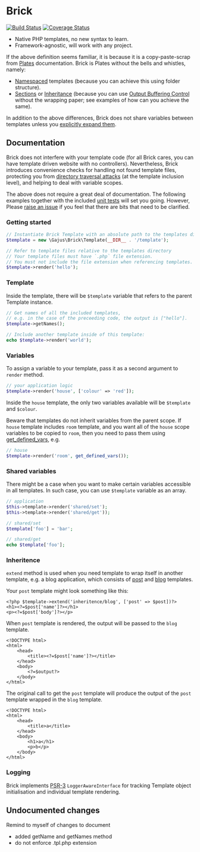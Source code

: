 # Brick

[![Build Status](https://travis-ci.org/gajus/brick.png?branch=master)](https://travis-ci.org/gajus/brick)
[![Coverage Status](https://coveralls.io/repos/gajus/brick/badge.png)](https://coveralls.io/r/gajus/brick)

* Native PHP templates, no new syntax to learn.
* Framework-agnostic, will work with any project.

If the above definition seems familiar, it is because it is a copy-paste-scrap from [Plates](http://platesphp.com/) documentation. Brick is Plates without the bells and whistles, namely:

* [Namespaced](http://platesphp.com/folders/) templates (because you can achieve this using folder structure).
* [Sections](http://platesphp.com/sections/) or [Inheritance](http://platesphp.com/inheritance/) (because you can use [Output Buffering Control](http://uk3.php.net/manual/en/book.outcontrol.php) without the wrapping paper; see examples of how can you achieve the same).

In addition to the above differences, Brick does not share variables between templates unless you [explicitly expand them](#variables).

## Documentation

Brick does not interfere with your template code (for all Brick cares, you can have template driven website with no controllers). Nevertheless, Brick introduces convenience checks for handling not found template files, protecting you from [directory traversal attacks](http://en.wikipedia.org/wiki/Directory_traversal_attack) (at the template inclusion level), and helping to deal with variable scopes.

The above does not require a great deal of documentation. The following examples together with the included [unit tests](tests/TemplateTest.php) will set you going. However, Please [raise an issue](https://github.com/gajus/brick/issues) if you feel that there are bits that need to be clarified.

### Getting started

```PHP
// Instantiate Brick Template with an absolute path to the templates directory:
$template = new \Gajus\Brick\Template(__DIR__ . '/template');

// Refer to template files relative to the templates directory
// Your template files must have `.php` file extension.
// You must not include the file extension when referencing templates.
$template->render('hello');
```

### Template

Inside the template, there will be `$template` variable that refers to the parent Template instance.

```PHP
// Get names of all the included templates,
// e.g. in the case of the preceeding code, the output is ["hello"].
$template->getNames();

// Include another template inside of this template:
echo $template->render('world');
```

### Variables

To assign a variable to your template, pass it as a second argument to `render` method.

```PHP
// your application logic
$template->render('house', ['colour' => 'red']);
```

Inside the `house` template, the only two variables available will be `$template` and `$colour`.

Beware that templates do not inherit variables from the parent scope. If `house` template includes `room` template, and you want all of the `house` scope variables to be copied to `room`, then you need to pass them using [get_defined_vars](http://php.net/get_defined_vars), e.g.

```PHP
// house
$template->render('room', get_defined_vars());
```

### Shared variables

There might be a case when you want to make certain variables accessible in all templates. In such case, you can use `$template` variable as an array.

```PHP
// application
$this->template->render('shared/set');
$this->template->render('shared/get'));
```

```PHP
// shared/set
$template['foo'] = 'bar';
```

```PHP
// shared/get
echo $template['foo'];
```

### Inheritence

`extend` method is used when you need template to wrap itself in another template, e.g. a blog application, which consists of [post](tests/template/safe/inheritence/post.tpl.php) and [blog](tests/template/safe/inheritence/blog.tpl.php) templates.

Your `post` template might look something like this:

```HTML+PHP
<?php $template->extend('inheritence/blog', ['post' => $post])?>
<h1><?=$post['name']?></h1>
<p><?=$post['body']?></p>
```

When `post` template is rendered, the output will be passed to the `blog` template.

```HTML+PHP
<!DOCTYPE html>
<html>
    <head>
        <title><?=$post['name']?></title>
    </head>
    <body>
        <?=$output?>
    </body>
</html>
```

The original call to get the `post` template will produce the output of the `post` template wrapped in the `blog` template.

```HTML+PHP
<!DOCTYPE html>
<html>
    <head>
        <title>a</title>
    </head>
    <body>
        <h1>a</h1>
        <p>b</p>
    </body>
</html>
```

### Logging

Brick implements [PSR-3](https://github.com/php-fig/fig-standards/blob/master/accepted/PSR-3-logger-interface.md) `LoggerAwareInterface` for tracking Template object initialisation and individual template rendering.

## Undocumented changes

Remind to myself of changes to document

* added getName and getNames method
* do not enforce .tpl.php extension